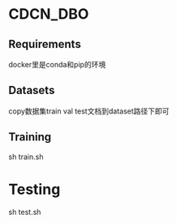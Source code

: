 # CDCN_DBO

## Requirements
docker里是conda和pip的环境

## Datasets
copy数据集train val test文档到dataset路径下即可

## Training
sh train.sh


# Testing
sh test.sh
